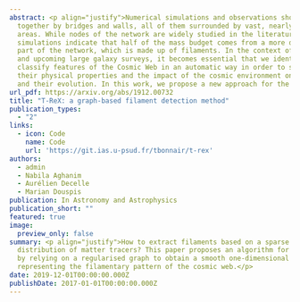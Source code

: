 ```yaml
---
abstract: <p align="justify">Numerical simulations and observations show that galaxies are not uniformly distributed in the universe but, rather, they are spread across a filamentary structure. In this large-scale pattern, highly dense regions are linked
  together by bridges and walls, all of them surrounded by vast, nearly-empty
  areas. While nodes of the network are widely studied in the literature,
  simulations indicate that half of the mass budget comes from a more diffuse
  part of the network, which is made up of filaments. In the context of recent
  and upcoming large galaxy surveys, it becomes essential that we identify and
  classify features of the Cosmic Web in an automatic way in order to study
  their physical properties and the impact of the cosmic environment on galaxies
  and their evolution. In this work, we propose a new approach for the automatic retrieval of the underlying filamentary structure from a 2D or 3D galaxy distribution using graph theory and the assumption that paths that link galaxies together with the minimum total length highlight the underlying distribution. To obtain a smoothed version of this topological prior, we embedded it in a Gaussian mixtures framework. In addition to a geometrical description of the pattern, a bootstrap-like estimate of these regularised minimum spanning trees allowed us to obtain a map characterising the frequency at which an area of the domain is crossed. Using the distribution of halos derived from numerical simulations, we show that the proposed method is able to recover the filamentary pattern in a 2D or 3D distribution of points with noise and outliers robustness with a few comprehensible parameters.</p>
url_pdf: https://arxiv.org/abs/1912.00732
title: "T-ReX: a graph-based filament detection method"
publication_types:
  - "2"
links:
  - icon: Code
    name: Code
    url: 'https://git.ias.u-psud.fr/tbonnair/t-rex'
authors:
  - admin
  - Nabila Aghanim
  - Aurélien Decelle
  - Marian Douspis
publication: In Astronomy and Astrophysics
publication_short: ""
featured: true
image:
  preview_only: false
summary: <p align="justify">How to extract filaments based on a sparse and discrete spatial
  distribution of matter tracers? This paper proposes an algorithm for doing so
  by relying on a regularised graph to obtain a smooth one-dimensional structure
  representing the filamentary pattern of the cosmic web.</p>
date: 2019-12-01T00:00:00.000Z
publishDate: 2017-01-01T00:00:00.000Z
---
```

